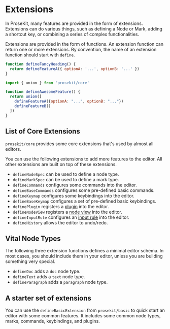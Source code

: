 # Extensions

In ProseKit, many features are provided in the form of extensions. Extensions can do various things, such as defining a Node or Mark, adding a shortcut key, or combining a series of complex functionalities.

Extensions are provided in the form of functions. An extension function can return one or more extensions. By convention, the name of an extension function should start with `define`.

```js
function defineFancyHeading() {
  return defineFeatureA({ optionA: '...', optionB: '...' })
}
```

```js
import { union } from 'prosekit/core'

function defineAwesomeFeature() {
  return union([
    defineFeatureA({optionA: "...", optionB: "..."})
    defineFeatureB()
  ])
}
```

## List of Core Extensions

`prosekit/core` provides some core extensions that's used by almost all editors.

You can use the following extensions to add more features to the editor. All other extensions are built on top of these extensions.

- `defineNodeSpec` can be used to define a node type.
- `defineMarkSpec` can be used to define a mark type.
- `defineCommands` configures some commands into the editor.
- `defineBaseCommands` configures some pre-defined basic commands.
- `defineKeymap` configures some keybindings into the editor.
- `defineBaseKeymap` configures a set of pre-defined basic keybindings.
- `definePlugin` registers a [plugin] into the editor.
- `defineNodeView` registers a [node view] into the editor.
- `defineInputRule` configures an [input rule] into the editor.
- `defineHistory` allows the editor to undo/redo.

## Vital Node Types

The following three extension functions defines a minimal editor schema. In most cases, you should include them in your editor, unless you are building something very special.

- `defineDoc` adds a `doc` node type.
- `defineText` adds a `text` node type.
- `defineParagraph` adds a `paragraph` node type.

## A starter set of extensions

You can use the `defineBasicExtension` from `prosekit/basic` to quick start an editor with some common features. It includes some common node types, marks, commands, keybindings, and plugins.

[plugin]: https://prosemirror.net/docs/ref#state.Plugin_System
[node view]: https://prosemirror.net/docs/ref#view.NodeView
[input rule]: https://prosemirror.net/docs/ref#inputrules
